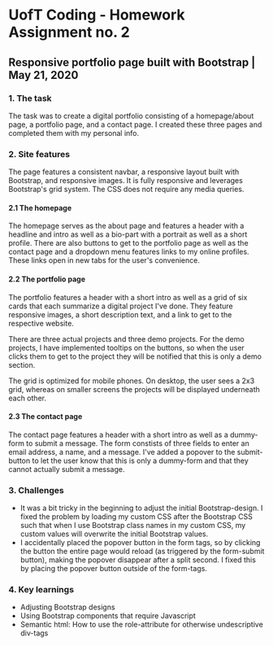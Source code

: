 # UofT Coding - Homework Assignment no. 2 
## Responsive portfolio page built with Bootstrap | May 21, 2020

### 1. The task

The task was to create a digital portfolio consisting of a homepage/about page, a portfolio page, and a contact page. I created these three pages and completed them with my personal info.

### 2. Site features

The page features a consistent navbar, a responsive layout built with Bootstrap, and responsive images. It is fully responsive and leverages Bootstrap's grid system. The CSS does not require any media queries.

#### 2.1 The homepage

The homepage serves as the about page and features a header with a headline and intro as well as a bio-part with a portrait as well as a short profile. There are also buttons to get to the portfolio page as well as the contact page and a dropdown menu features links to my online profiles. These links open in new tabs for the user's convenience.

#### 2.2 The portfolio page

The portfolio features a header with a short intro as well as a grid of six cards that each summarize a digital project I've done. They feature responsive images, a short description text, and a link to get to the respective website.

There are three actual projects and three demo projects. For the demo projects, I have implemented tooltips on the buttons, so when the user clicks them to get to the project they will be notified that this is only a demo section.

The grid is optimized for mobile phones. On desktop, the user sees a 2x3 grid, whereas on smaller screens the projects will be displayed underneath each other.

#### 2.3 The contact page

The contact page features a header with a short intro as well as a dummy-form to submit a message. The form constists of three fields to enter an email address, a name, and a message. I've added a popover to the submit-button to let the user know that this is only a dummy-form and that they cannot actually submit a message.

### 3. Challenges

- It was a bit tricky in the beginning to adjust the initial Bootstrap-design. I fixed the problem by loading my custom CSS after the Bootstrap CSS such that when I use Bootstrap class names in my custom CSS, my custom values will overwrite the initial Bootstrap values.
- I accidentally placed the popover button in the form tags, so by clicking the button the entire page would reload (as triggered by the form-submit button), making the popover disappear after a split second. I fixed this by placing the popover button outside of the form-tags.

### 4. Key learnings

- Adjusting Bootstrap designs
- Using Bootstrap components that require Javascript
- Semantic html: How to use the role-attribute for otherwise undescriptive div-tags